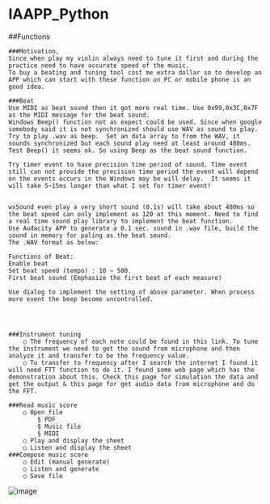 # IAAPP_Python

##Functions

	###Motivation,
	Since when play my violin always need to tune it first and during the practice need to have accurate speed of the music. 
	To buy a beating and tuning tool cost me extra dollar so to develop an APP which can start with these function on PC or mobile phone is an good idea.
	
	###Beat
	Use MIDI as beat sound then it got more real time. Use 0x99,0x3C,0x7F as the MIDI message for the beat sound.
	Windows Beep() function not as expect could be used. Since when google somebody said it is not synchronized should use WAV as sound to play.
	Try to play .wav as beep.  Set an data array to from the WAV, it sounds synchronized but each sound play need at least around 480ms.
	Test Beep() it seems ok. So using Beep as the beat sound function.
	
	Try timer event to have precision time period of sound. Time event still can not provide the precision time period the event will depend on the events occurs in the Windows may be will delay.  It seems it will take 5~15ms longer than what I set for timer event!
	
	
	wxSound even play a very short sound (0.1s) will take about 480ms so the beat speed can only implement as 120 at this moment. Need to find a real time sound play library to implement the beat function. 
	Use Audacity APP to generate a 0.1 sec. sound in .wav file, build the sound in memory for paling as the beat sound.
	The .WAV format as below:
	
	Functions of Beat:
	Enable beat 
	Set beat speed (tempo) : 10 ~ 500.
	First beat sound (Emphasize the first beat of each measure)
	
	Use dialog to implement the setting of above parameter. When process more event the beep become uncontrolled.
	
	
	
	
	###Instrument tuning
		○ The frequency of each note could be found in this link. To tune the instrument we need to get the sound from microphone and then analyze it and transfer to be the frequency value.
		○ To transfer to frequency after I search the internet I found it will need FTT function to do it. I found some web page which has the demonstration about this. Check this page for simulation the data and get the output & this page for get audio data from microphone and do the FFT.
		
	###Read music score
		○ Open file
			§ PDF
			§ Music file
			§ MIDI
		○ Play and display the sheet
		○ Listen and display the sheet
	###Compose music score
		○ Edit (manual generate)
		○ Listen and generate
		○ Save file
![image](https://user-images.githubusercontent.com/7997322/170422642-ca912a7d-83a8-49e8-8ea9-964c912fa999.png)
